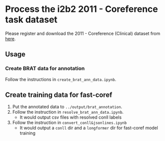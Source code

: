 # Process the i2b2 2011 - Coreference task dataset

Please register and download the 2011 - Coreference (Clinical) dataset from [here](https://portal.dbmi.hms.harvard.edu/projects/n2c2-nlp/).

## Usage

### Create BRAT data for annotation

Follow the instructions in ``create_brat_ann_data.ipynb``.

## Create training data for fast-coref

1. Put the annotated data to ``../output/brat_annotation``.
2. Follow the instruction in ``resolve_brat_ann_data.ipynb``.
   - It would output csv files with resolved conll labels
3. Follow the instruction in `convert_conll&jsonlines.ipynb`
   - It would output a `conll` dir and a `longformer` dir for fast-coref model training